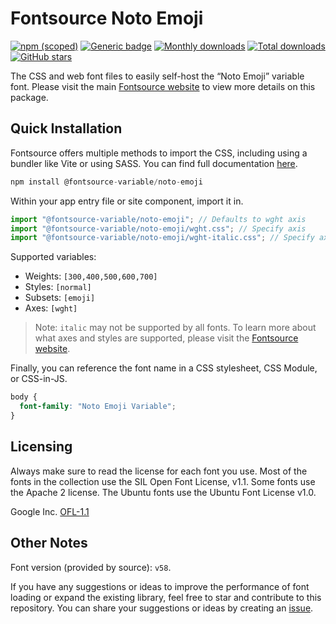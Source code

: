 # Fontsource Noto Emoji

[![npm (scoped)](https://img.shields.io/npm/v/@fontsource-variable/noto-emoji?color=brightgreen)](https://www.npmjs.com/package/@fontsource-variable/noto-emoji) [![Generic badge](https://img.shields.io/badge/fontsource-passing-brightgreen)](https://github.com/fontsource/fontsource) [![Monthly downloads](https://badgen.net/npm/dm/@fontsource-variable/noto-emoji)](https://github.com/fontsource/fontsource) [![Total downloads](https://badgen.net/npm/dt/@fontsource-variable/noto-emoji)](https://github.com/fontsource/fontsource) [![GitHub stars](https://img.shields.io/github/stars/fontsource/fontsource.svg?style=social&label=Star)](https://github.com/fontsource/fontsource/stargazers)

The CSS and web font files to easily self-host the “Noto Emoji” variable font. Please visit the main [Fontsource website](https://fontsource.org/fonts/noto-emoji) to view more details on this package.

## Quick Installation

Fontsource offers multiple methods to import the CSS, including using a bundler like Vite or using SASS. You can find full documentation [here](https://fontsource.org/docs/getting-started/introduction).

```javascript
npm install @fontsource-variable/noto-emoji
```

Within your app entry file or site component, import it in.

```javascript
import "@fontsource-variable/noto-emoji"; // Defaults to wght axis
import "@fontsource-variable/noto-emoji/wght.css"; // Specify axis
import "@fontsource-variable/noto-emoji/wght-italic.css"; // Specify axis and style
```

Supported variables:
- Weights: `[300,400,500,600,700]`
- Styles: `[normal]`
- Subsets: `[emoji]`
- Axes: `[wght]`

> Note: `italic` may not be supported by all fonts. To learn more about what axes and styles are supported, please visit the [Fontsource website](https://fontsource.org/fonts/noto-emoji).

Finally, you can reference the font name in a CSS stylesheet, CSS Module, or CSS-in-JS.

```css
body {
  font-family: "Noto Emoji Variable";
}
```

## Licensing
Always make sure to read the license for each font you use. Most of the fonts in the collection use the SIL Open Font License, v1.1. Some fonts use the Apache 2 license. The Ubuntu fonts use the Ubuntu Font License v1.0.

Google Inc.
[OFL-1.1](http://scripts.sil.org/OFL)

## Other Notes
Font version (provided by source): `v58`.

If you have any suggestions or ideas to improve the performance of font loading or expand the existing library, feel free to star and contribute to this repository. You can share your suggestions or ideas by creating an [issue](https://github.com/fontsource/fontsource/issues).
